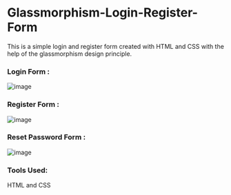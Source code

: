 # Glassmorphism-Login-Register-Form
This is a simple login and register form created with HTML and CSS with the help of the glassmorphism design principle.

### Login Form : 
![image](https://github.com/JeremiahRanen7/Glassmorphism-Login-Register-Form/assets/141173239/79a04765-be29-4e38-9e16-33d7c924e955)

### Register Form : 
![image](https://github.com/JeremiahRanen7/Glassmorphism-Login-Register-Form/assets/141173239/cb56f674-a2ec-488d-8328-0a1f97751991)

### Reset Password Form : 
![image](https://github.com/JeremiahRanen7/Glassmorphism-Login-Register-Form/assets/141173239/ca05d4ee-c2cd-4484-b6fb-9211887c5fb9)

### Tools Used:
HTML and CSS

